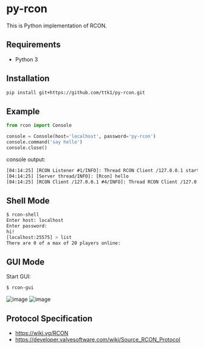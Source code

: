 # py-rcon

This is Python implementation of RCON.

## Requirements

* Python 3

## Installation

```sh
pip install git+https://github.com/ttk1/py-rcon.git
```

## Example

```py
from rcon import Console

console = Console(host='localhost', password='py-rcon')
console.command('say hello')
console.close()
```

console output:

```txt
[04:14:25] [RCON Listener #1/INFO]: Thread RCON Client /127.0.0.1 started
[04:14:25] [Server thread/INFO]: [Rcon] hello
[04:14:25] [RCON Client /127.0.0.1 #4/INFO]: Thread RCON Client /127.0.0.1 shutting down
```

## Shell Mode

```sh
$ rcon-shell
Enter host: localhost
Enter password:
hi!
[localhost:25575] > list
There are 0 of a max of 20 players online:
```

## GUI Mode

Start GUI:

```sh
$ rcon-gui
```

![image](https://user-images.githubusercontent.com/17878271/220711926-b31b3f05-3456-4039-aa52-9443800b915c.png)
![image](https://user-images.githubusercontent.com/17878271/220711354-c0d6cec4-ff87-4610-b17e-63858b33d6d0.png)

## Protocol Specification

* https://wiki.vg/RCON
* https://developer.valvesoftware.com/wiki/Source_RCON_Protocol
